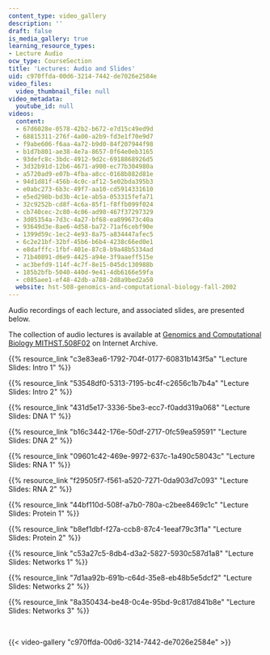 ```yaml
---
content_type: video_gallery
description: ''
draft: false
is_media_gallery: true
learning_resource_types:
- Lecture Audio
ocw_type: CourseSection
title: 'Lectures: Audio and Slides'
uid: c970ffda-00d6-3214-7442-de7026e2584e
video_files:
  video_thumbnail_file: null
video_metadata:
  youtube_id: null
videos:
  content:
  - 67d6028e-0578-42b2-b672-e7d15c49ed9d
  - 68815311-276f-4a00-a2b9-fd3e1f70e9d7
  - f9abe606-f6aa-4a72-b9d0-84f207944f98
  - b1d7b801-ae38-4e7a-8657-0f64e0eb3165
  - 93defc8c-3bdc-4912-9d2c-6918868926d5
  - 3d32b91d-12b6-4671-a900-ec77b304980a
  - a5720ad9-e07b-4fba-a8cc-0168b882d81e
  - 94d1d81f-456b-4c0c-af12-5e02bda395b3
  - e0abc273-6b3c-49f7-aa10-cd5914331610
  - e5ed298b-bd3b-4c1e-ab5a-053315fefa71
  - 32c9252b-cd8f-4c6a-85f1-f8ffb099f024
  - cb740cec-2c80-4c06-ad98-467f37297329
  - 3d05354a-7d3c-4a27-bf68-ea899673c40a
  - 93649d3e-8ae6-4d58-ba72-71af6cebf90e
  - 1399d59c-1ec2-4e93-8a75-a834447afec5
  - 6c2e21bf-32bf-45b6-b6b4-4238c66ed0e1
  - e8dafffc-1fbf-401e-87c8-b9a48b5334ad
  - 71b40891-d6e9-4425-a94e-3f9aaeff515e
  - ac3befd9-114f-4c7f-8e15-045dc130988b
  - 185b2bfb-5040-440d-9e41-4db6166e59fa
  - c085aee1-ef48-42db-a788-2d8a9bed2a50
  website: hst-508-genomics-and-computational-biology-fall-2002
---
```

Audio recordings of each lecture, and associated slides, are presented below. 

The collection of audio lectures is available at [Genomics and Computational Biology MITHST.508F02](https://archive.org/details/MITHST.508F02/) on Internet Archive. 

{{% resource_link "c3e83ea6-1792-704f-0177-60831b143f5a" "Lecture Slides: Intro 1" %}}

{{% resource_link "53548df0-5313-7195-bc4f-c2656c1b7b4a" "Lecture Slides: Intro 2" %}}

{{% resource_link "431d5e17-3336-5be3-ecc7-f0add319a068" "Lecture Slides: DNA 1" %}}

{{% resource_link "b16c3442-176e-50df-2717-0fc59ea59591" "Lecture Slides: DNA 2" %}}

{{% resource_link "09601c42-469e-9972-637c-1a490c58043c" "Lecture Slides: RNA 1" %}}

{{% resource_link "f29505f7-f561-a520-7271-0da903d7c093" "Lecture Slides: RNA 2" %}}

{{% resource_link "44bf110d-508f-a7b0-780a-c2bee8469c1c" "Lecture Slides: Protein 1" %}}

{{% resource_link "b8ef1dbf-f27a-ccb8-87c4-1eeaf79c3f1a" "Lecture Slides: Protein 2" %}}

{{% resource_link "c53a27c5-8db4-d3a2-5827-5930c587d1a8" "Lecture Slides: Networks 1" %}}

{{% resource_link "7d1aa92b-691b-c64d-35e8-eb48b5e5dcf2" "Lecture Slides: Networks 2" %}}

{{% resource_link "8a350434-be48-0c4e-95bd-9c817d841b8e" "Lecture Slides: Networks 3" %}}

 

{{< video-gallery "c970ffda-00d6-3214-7442-de7026e2584e" >}}